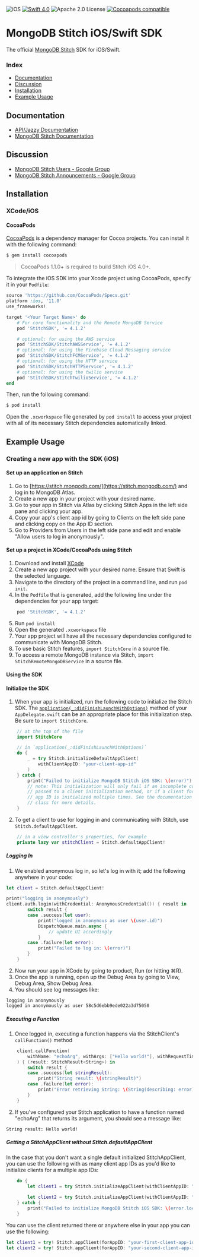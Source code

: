 ![iOS](https://img.shields.io/badge/platform-iOS-blue.svg) [![Swift 4.0](https://img.shields.io/badge/swift-4.1-orange.svg)](https://developer.apple.com/swift/) ![Apache 2.0 License](https://img.shields.io/badge/license-Apache%202-lightgrey.svg) [![Cocoapods compatible](https://img.shields.io/badge/pod-v4.1.2-ff69b4.svg)](#CocoaPods)

# MongoDB Stitch iOS/Swift SDK 

The official [MongoDB Stitch](https://stitch.mongodb.com/) SDK for iOS/Swift.

### Index
- [Documentation](#documentation)
- [Discussion](#discussion)
- [Installation](#installation)
- [Example Usage](#example-usage)

## Documentation
* [API/Jazzy Documentation](https://docs.mongodb.com/stitch-sdks/swift/4.1.2/index.html)
* [MongoDB Stitch Documentation](https://docs.mongodb.com/stitch/)

## Discussion
* [MongoDB Stitch Users - Google Group](https://groups.google.com/d/forum/mongodb-stitch-users)
* [MongoDB Stitch Announcements - Google Group](https://groups.google.com/d/forum/mongodb-stitch-announce)

## Installation

### XCode/iOS

#### CocoaPods

[CocoaPods](http://cocoapods.org) is a dependency manager for Cocoa projects. You can install it with the following command:

```bash
$ gem install cocoapods
```

> CocoaPods 1.1.0+ is required to build Stitch iOS 4.0+.

To integrate the iOS SDK into your Xcode project using CocoaPods, specify it in your `Podfile`:

```ruby
source 'https://github.com/CocoaPods/Specs.git'
platform :ios, '11.0'
use_frameworks!

target '<Your Target Name>' do
    # For core functionality and the Remote MongoDB Service
    pod 'StitchSDK', '= 4.1.2'

    # optional: for using the AWS service
    pod 'StitchSDK/StitchAWSService', '= 4.1.2'
    # optional: for using the Firebase Cloud Messaging service
    pod 'StitchSDK/StitchFCMService', '= 4.1.2'
    # optional: for using the HTTP service
    pod 'StitchSDK/StitchHTTPService', '= 4.1.2'
    # optional: for using the twilio service
    pod 'StitchSDK/StitchTwilioService', '= 4.1.2'
end
```

Then, run the following command:

```bash
$ pod install
```

Open the `.xcworkspace` file generated by `pod install` to access your project with all of its necessary Stitch dependencies automatically linked.

## Example Usage

### Creating a new app with the SDK (iOS)

#### Set up an application on Stitch
1. Go to [https://stitch.mongodb.com/](https://stitch.mongodb.com/) and log in to MongoDB Atlas.
2. Create a new app in your project with your desired name.
3. Go to your app in Stitch via Atlas by clicking Stitch Apps in the left side pane and clicking your app.
3. Copy your app's client app id by going to Clients on the left side pane and clicking copy on the App ID section.
4. Go to Providers from Users in the left side pane and edit and enable "Allow users to log in anonymously".

#### Set up a project in XCode/CocoaPods using Stitch

1. Download and install [XCode](https://developer.apple.com/xcode/)
2. Create a new app project with your desired name. Ensure that Swift is the selected language.
3. Navigate to the directory of the project in a command line, and run `pod init`.
4. In the `Podfile` that is generated, add the following line under the dependencies for your app target:

```ruby
    pod 'StitchSDK', '= 4.1.2'
```

5. Run `pod install`
6. Open the generated `.xcworkspace` file
7. Your app project will have all the necessary dependencies configured to communicate with MongoDB Stitch.
8. To use basic Stitch features, `import StitchCore` in a source file.
9. To access a remote MongoDB instance via Stitch, `import StitchRemoteMongoDBService` in a source file.

#### Using the SDK

#### Initialize the SDK
1. When your app is initialized, run the following code to initialize the Stitch SDK. The [`application(_:didFinishLaunchWithOptions)`](https://developer.apple.com/documentation/uikit/uiapplicationdelegate/1622921-application) method of your `AppDelegate.swift` can be an appropriate place for this initialization step. Be sure to `import StitchCore`.

```swift
    // at the top of the file
    import StitchCore

    // in `application(_:didFinishLaunchWithOptions)`
    do {
        _ = try Stitch.initializeDefaultAppClient(
            withClientAppID: "your-client-app-id"
        )
    } catch {
        print("Failed to initialize MongoDB Stitch iOS SDK: \(error)")
        // note: This initialization will only fail if an incomplete configuration is 
        // passed to a client initialization method, or if a client for a particular 
        // app ID is initialized multiple times. See the documentation of the "Stitch" 
        // class for more details.
    }
```

2. To get a client to use for logging in and communicating with Stitch, use `Stitch.defaultAppClient`.

```swift
    // in a view controller's properties, for example
    private lazy var stitchClient = Stitch.defaultAppClient!
```

##### Logging In
1. We enabled anonymous log in, so let's log in with it; add the following anywhere in your code:

```swift
let client = Stitch.defaultAppClient!

print("logging in anonymously")
client.auth.login(withCredential: AnonymousCredential()) { result in
        switch result {
        case .success(let user):
            print("logged in anonymous as user \(user.id)")
            DispatchQueue.main.async {
                // update UI accordingly
            }
        case .failure(let error):
            print("Failed to log in: \(error)")
        }
    }
```

2. Now run your app in XCode by going to product, Run (or hitting ⌘R).
3. Once the app is running, open up the Debug Area by going to View, Debug Area, Show Debug Area.
4. You should see log messages like:

```
logging in anonymously                                                    	
logged in anonymously as user 58c5d6ebb9ede022a3d75050
```

##### Executing a Function

1. Once logged in, executing a function happens via the StitchClient's `callFunction()` method

```swift
    client.callFunction(
        withName: "echoArg", withArgs: ["Hello world!"], withRequestTimeout: 5.0
    ) { (result: StitchResult<String>) in
        switch result {
        case .success(let stringResult):
            print("String result: \(stringResult)")
        case .failure(let error):
            print("Error retrieving String: \(String(describing: error))")
        }
    }
```

2. If you've configured your Stitch application to have a function named "echoArg" that returns its argument, you should see a message like:

```
String result: Hello world!
```

##### Getting a StitchAppClient without Stitch.defaultAppClient

In the case that you don't want a single default initialized StitchAppClient, you can use the following with as many client app IDs as you'd like to initialize clients for a multiple app IDs:

```swift
    do {        
        let client1 = try Stitch.initializeAppClient(withClientAppID: "your-first-client-app-id")
        
        let client2 = try Stitch.initializeAppClient(withClientAppID: "your-second-client-app-id")
    } catch {
        print("Failed to initialize MongoDB Stitch iOS SDK: \(error.localizedDescription)")
    }
```

You can use the client returned there or anywhere else in your app you can use the following:


```swift
let client1 = try! Stitch.appClient(forAppID: "your-first-client-app-id")
let client2 = try! Stitch.appClient(forAppID: "your-second-client-app-id")
```
